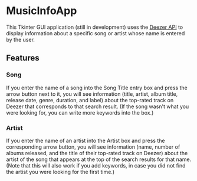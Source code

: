 # MusicInfoApp
This Tkinter GUI application (still in development) uses the [Deezer API](https://rapidapi.com/deezerdevs/api/deezer-1/) to display information about a specific song or artist whose name is entered by the user.

## Features

### Song
If you enter the name of a song into the Song Title entry box and press the arrow button next to it, you will see information (title, artist, album title, release date, genre, duration, and label) about the top-rated track on Deezer that corresponds to that search result. (If the song wasn't what you were looking for, you can write more keywords into the box.)

### Artist
If you enter the name of an artist into the Artist box and press the corresponding arrow button, you will see information (name, number of albums released, and the title of their top-rated track on Deezer) about the artist of the song that appears at the top of the search results for that name. (Note that this will also work if you add keywords, in case you did not find the artist you were looking for the first time.)
